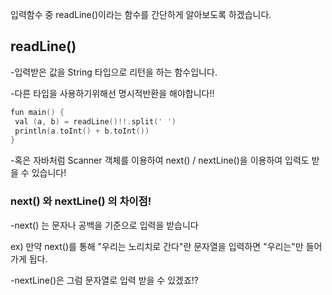 입력함수 중 readLine()이라는 함수를 간단하게 알아보도록 하겠습니다.

## readLine()

-입력받은 값을 String 타입으로 리턴을 하는 함수입니다.

-다른 타입을 사용하기위해선 명시적반환을 해야합니다!!

 ``` c
fun main() {
  val (a, b) = readLine()!!.split(' ')
  println(a.toInt() + b.toInt())
}
 ```

-혹은 자바처럼 Scanner 객체를 이용하여 next() / nextLine()을 이용하여 입력도 받을 수 있습니다!

 

### next() 와 nextLine() 의 차이점!

-next() 는 문자나 공백을 기준으로 입력을 받습니다

ex) 만약 next()를 통해 "우리는 노리치로 간다"란 문자열을 입력하면 "우리는"만 들어가게 됩다.

-nextLine()은 그럼 문자열로 입력 받을 수 있겠죠!?
